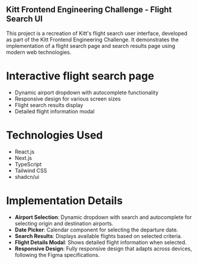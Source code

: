## Kitt Frontend Engineering Challenge - Flight Search UI
This project is a recreation of Kitt's flight search user interface, developed as part of the Kitt Frontend Engineering Challenge. It demonstrates the implementation of a flight search page and search results page using modern web technologies.

# Interactive flight search page
- Dynamic airport dropdown with autocomplete functionality
- Responsive design for various screen sizes
- Flight search results display
- Detailed flight information modal

# Technologies Used
- React.js
- Next.js
- TypeScript
- Tailwind CSS
- shadcn/ui

# Implementation Details
- **Airport Selection**: Dynamic dropdown with search and autocomplete for selecting origin and destination airports.
- **Date Picker**: Calendar component for selecting the departure date.
- **Search Results**: Displays available flights based on selected criteria.
- **Flight Details Modal**: Shows detailed flight information when selected.
- **Responsive Design**: Fully responsive design that adapts across devices, following the Figma specifications.